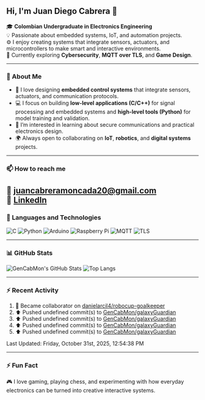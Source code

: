 ## Hi, I'm Juan Diego Cabrera 👋  

🎓 **Colombian Undergraduate in Electronics Engineering**  
💡 Passionate about embedded systems, IoT, and automation projects.  
⚙️ I enjoy creating systems that integrate sensors, actuators, and microcontrollers to make smart and interactive environments.  
🔐 Currently exploring **Cybersecurity**, **MQTT over TLS**, and **Game Design**.  

---

### 🧠 About Me  
- 🤖 I love designing **embedded control systems** that integrate sensors, actuators, and communication protocols. 
- 💻 I focus on building **low-level applications (C/C++)** for signal processing and embedded systems and **high-level tools (Python)** for model training and validation.
- 📡 I’m interested in learning about secure communications and practical electronics design.  
- 🌍 Always open to collaborating on **IoT**, **robotics**, and **digital systems** projects.

---

### 📫 How to reach me  
📧 **juancabreramoncada20@gmail.com**  
💼 [LinkedIn](https://www.linkedin.com/in/juan-diego-cabrera-moncada-a15932384/)  
---

### 🧰 Languages and Technologies  
![C](https://img.shields.io/badge/C-00599C?style=flat&logo=c&logoColor=white)
![Python](https://img.shields.io/badge/Python-3776AB?style=flat&logo=python&logoColor=white)
![Arduino](https://img.shields.io/badge/Arduino-00979D?style=flat&logo=arduino&logoColor=white)
![Raspberry Pi](https://img.shields.io/badge/Raspberry%20Pi-A22846?style=flat&logo=raspberrypi&logoColor=white)
![MQTT](https://img.shields.io/badge/MQTT-3C5280?style=flat&logo=eclipsemosquitto&logoColor=white)
![TLS](https://img.shields.io/badge/TLS%20Security-00599C?style=flat&logo=lets-encrypt&logoColor=white)

---

### 📊 GitHub Stats  
![GenCabMon's GitHub Stats](https://github-readme-stats.vercel.app/api?username=GenCabMon&show_icons=true&theme=tokyonight&count_private=true)
![Top Langs](https://github-readme-stats.vercel.app/api/top-langs/?username=GenCabMon&layout=compact&theme=tokyonight)

---

### :zap: Recent Activity
<!--RECENT_ACTIVITY:start-->
1. 🤝 Became collaborator on [danielarcil4/robocup-goalkeeper](https://github.com/danielarcil4/robocup-goalkeeper)<br>
2. ⬆️ Pushed undefined commit(s) to [GenCabMon/galaxyGuardian](https://github.com/GenCabMon/galaxyGuardian)<br>
3. ⬆️ Pushed undefined commit(s) to [GenCabMon/galaxyGuardian](https://github.com/GenCabMon/galaxyGuardian)<br>
4. ⬆️ Pushed undefined commit(s) to [GenCabMon/galaxyGuardian](https://github.com/GenCabMon/galaxyGuardian)<br>
5. ⬆️ Pushed undefined commit(s) to [GenCabMon/galaxyGuardian](https://github.com/GenCabMon/galaxyGuardian)<br>
<!--RECENT_ACTIVITY:end-->
<!--RECENT_ACTIVITY:last_update-->
Last Updated: Friday, October 31st, 2025, 12:54:38 PM
<!--RECENT_ACTIVITY:last_update_end-->

---

### ⚡ Fun Fact  
🎮 I love gaming, playing chess, and experimenting with how everyday electronics can be turned into creative interactive systems.
